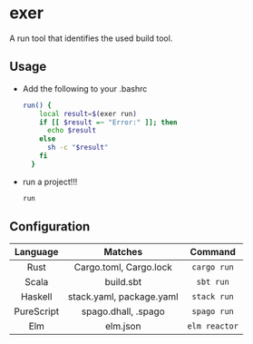 # exer
A run tool that identifies the used build tool.

## Usage
- Add the following to your .bashrc
  ```bash
  run() {
      local result=$(exer run)
      if [[ $result =~ "Error:" ]]; then
        echo $result
      else
        sh -c "$result"
      fi
    }
  ```

- run a project!!!
  ```sh
  run
  ```
## Configuration

| Language | Matches | Command |
|:--:|:--:|:--:|
| Rust | Cargo.toml, Cargo.lock | `cargo run` |
| Scala | build.sbt | `sbt run` |
| Haskell | stack.yaml, package.yaml | `stack run` |
| PureScript | spago.dhall, .spago | `spago run` |
| Elm | elm.json | `elm reactor` |
